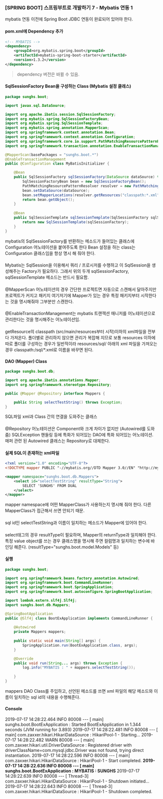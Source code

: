 ### [SPRING BOOT] 스프링부트로 개발하기 7 - Mybatis 연동 1

mybatis 연동 이전에 Spring Boot JDBC 연동이 완료되어 있어야 한다.
####  

#### pom.xml에 Dependency 추가
```xml
<!-- MYBATIS -->
<dependency>
	<groupId>org.mybatis.spring.boot</groupId>
	<artifactId>mybatis-spring-boot-starter</artifactId>
	<version>1.3.2</version>
</dependency>
```
> dependency 버전은 바뀔 수 있음.
####  

#### SqlSessionFactory Bean을 구성하는 Class (Mybatis 설정 클래스)
```java
package sunghs.boot;

import javax.sql.DataSource;

import org.apache.ibatis.session.SqlSessionFactory;
import org.mybatis.spring.SqlSessionFactoryBean;
import org.mybatis.spring.SqlSessionTemplate;
import org.mybatis.spring.annotation.MapperScan;
import org.springframework.context.annotation.Bean;
import org.springframework.context.annotation.Configuration;
import org.springframework.core.io.support.PathMatchingResourcePatternResolver;
import org.springframework.transaction.annotation.EnableTransactionManagement;

@MapperScan(basePackages = "sunghs.boot.*")
@EnableTransactionManagement
public @Configuration class MyBatisInitializer {

	@Bean
	public SqlSessionFactory sqlSessionFactory(DataSource dataSource) throws Exception {
		SqlSessionFactoryBean bean = new SqlSessionFactoryBean();
		PathMatchingResourcePatternResolver resolver = new PathMatchingResourcePatternResolver();
		bean.setDataSource(dataSource);
		bean.setMapperLocations(resolver.getResources("classpath:*.xml"));
		return bean.getObject();
	}
	
	@Bean
	public SqlSessionTemplate sqlSessionTemplate(SqlSessionFactory sqlSessionFactory) throws Exception {
		return new SqlSessionTemplate(sqlSessionFactory);
	}
}

```
mybatis의 SqlSessionFactory를 반환하는 메소드가 들어있는 클래스에 Configuration 어노테이션을 붙여주도록 한다 Bean 설정을 하는 class는 Configuration 클래스임을 항상 명시 해 줘야 한다.
####  

Mybatis는 SqlSession을 이용해서 쿼리 / 프로시저를 수행하고 이 SqlSession을 생성해주는 Factory가 필요하다. 그래서 위의 두개 sqlSessionFactory, sqlSessionTemplate 메소드는 반드시 필요함.
####  

@MapperScan 어노테이션의 경우 간단한 프로젝트면 자동으로 스캔해서 달아주지만 프로젝트가 커지고 패키지 여기저기에 Mapper가 있는 경우 특정 패키지부터 시작한다는 것을 명시해줘야 그부분만 스캔한다.
####  

@EnableTransactionManagement는 mybatis 트랜잭션 매니저를 어노테이션으로 관리한다는 것을 명시해주는 어노테이션임.
####  

getResource의 classpath (src/main/resources부터 시작)이하의 xml파일을 전부 다 가져온다. 폴더별로 관리하지 않으면 관리가 복잡해 지므로 보통 resources 이하에 따로 폴더를 구성하는 경우가 일반적이라 resources/sql/ 아래의 xml 파일을 가져오는경우 classpath:/sql/\*.xml로 이름을 바꾸면 된다.
####  

#### DAO (Mapper) Class
```java
package sunghs.boot.db;

import org.apache.ibatis.annotations.Mapper;
import org.springframework.stereotype.Repository;

public @Mapper @Repository interface Mappers {

	public String selectTestString() throws Exception;
}

```
SQL파일 xml과 Class 간의 연결을 도와주는 클래스
####  

@Repository 어노테이션은 Component와 크게 차이가 없지만 (Autowired를 도와줌) SQLException 핸들링 등에 특화가 되어있는 DAO에 특화 되어있는 어노테이션. 매퍼 관련 된 Autowired 클래스는 Repository로 대체한다.
####  


#### 실제 SQL이 존재하는 xml파일
```xml
<?xml version="1.0" encoding="UTF-8"?>
<!DOCTYPE mapper PUBLIC "-//mybatis.org//DTD Mapper 3.0//EN" "http://mybatis.org/dtd/mybatis-3-mapper.dtd">

<mapper namespace="sunghs.boot.db.Mappers">
    <select id="selectTestString" resultType="String">
    	SELECT 'SUNGHS' FROM DUAL
    </select>
</mapper>
```
mapper namespace에 어떤 MapperClass가 사용하는지 명시해 줘야 한다.
다른 MapperClass가 접근해서 쓰면 안되기 때문.
####  

sql id인 selectTestString과 이름이 일치하는 메소드가 Mapper에 있어야 한다.
####  

select태그의 경우 resultType이 필요하며, Mapper의 returnType과 일치해야 한다.
특정 value object를 쓰는 경우 클래스명을 명시해 주면 컬럼명과 일치하는 변수에 바인딩 해준다.
(resultType="sunghs.boot.model.Models" 등)
####  

#### 실행
```java
package sunghs.boot;

import org.springframework.beans.factory.annotation.Autowired;
import org.springframework.boot.CommandLineRunner;
import org.springframework.boot.SpringApplication;
import org.springframework.boot.autoconfigure.SpringBootApplication;

import lombok.extern.slf4j.Slf4j;
import sunghs.boot.db.Mappers;

@SpringBootApplication
public @Slf4j class BootExApplication implements CommandLineRunner {
	
	@Autowired
	private Mappers mappers;
	
	public static void main(String[] args) {
		SpringApplication.run(BootExApplication.class, args);
	}

	@Override
	public void run(String... args) throws Exception {
		log.info("MYBATIS : " + mappers.selectTestString());
		
	}
}
```
mappers DAO Class를 주입하고, 선언된 메소드를 쓰면 xml 파일의 해당 메소드와 이름이 일치하는 sql id의 내용을 수행해준다.
####  

#### Console
2019-07-17 14:28:22.464  INFO 80008 --- [           main] sunghs.boot.BootExApplication            : Started BootExApplication in 1.344 seconds (JVM running for 3.893)
2019-07-17 14:28:22.481  INFO 80008 --- [           main] com.zaxxer.hikari.HikariDataSource       : HikariPool-1 - Starting...
2019-07-17 14:28:22.482  WARN 80008 --- [           main] com.zaxxer.hikari.util.DriverDataSource  : Registered driver with driverClassName=com.mysql.jdbc.Driver was not found, trying direct instantiation.
2019-07-17 14:28:22.596  INFO 80008 --- [           main] com.zaxxer.hikari.HikariDataSource       : HikariPool-1 - Start completed.
**2019-07-17 14:28:22.636  INFO 80008 --- [           main] sunghs.boot.BootExApplication            : MYBATIS : SUNGHS**
2019-07-17 14:28:22.639  INFO 80008 --- [       Thread-3] com.zaxxer.hikari.HikariDataSource       : HikariPool-1 - Shutdown initiated...
2019-07-17 14:28:22.643  INFO 80008 --- [       Thread-3] com.zaxxer.hikari.HikariDataSource       : HikariPool-1 - Shutdown completed.
